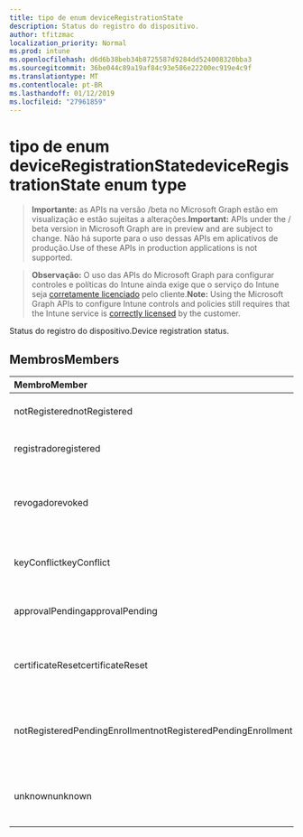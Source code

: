 ```yaml
---
title: tipo de enum deviceRegistrationState
description: Status do registro do dispositivo.
author: tfitzmac
localization_priority: Normal
ms.prod: intune
ms.openlocfilehash: d6d6b38beb34b8725587d9284dd524008320bba3
ms.sourcegitcommit: 36be044c89a19af84c93e586e22200ec919e4c9f
ms.translationtype: MT
ms.contentlocale: pt-BR
ms.lasthandoff: 01/12/2019
ms.locfileid: "27961859"
---
```

# <a name="deviceregistrationstate-enum-type"></a><span data-ttu-id="c33d6-103">tipo de enum deviceRegistrationState</span><span class="sxs-lookup"><span data-stu-id="c33d6-103">deviceRegistrationState enum type</span></span>

> <span data-ttu-id="c33d6-104">**Importante:** as APIs na versão /beta no Microsoft Graph estão em visualização e estão sujeitas a alterações.</span><span class="sxs-lookup"><span data-stu-id="c33d6-104">**Important:** APIs under the / beta version in Microsoft Graph are in preview and are subject to change.</span></span> <span data-ttu-id="c33d6-105">Não há suporte para o uso dessas APIs em aplicativos de produção.</span><span class="sxs-lookup"><span data-stu-id="c33d6-105">Use of these APIs in production applications is not supported.</span></span>

> <span data-ttu-id="c33d6-106">**Observação:** O uso das APIs do Microsoft Graph para configurar controles e políticas do Intune ainda exige que o serviço do Intune seja [corretamente licenciado](https://go.microsoft.com/fwlink/?linkid=839381) pelo cliente.</span><span class="sxs-lookup"><span data-stu-id="c33d6-106">**Note:** Using the Microsoft Graph APIs to configure Intune controls and policies still requires that the Intune service is [correctly licensed](https://go.microsoft.com/fwlink/?linkid=839381) by the customer.</span></span>

<span data-ttu-id="c33d6-107">Status do registro do dispositivo.</span><span class="sxs-lookup"><span data-stu-id="c33d6-107">Device registration status.</span></span>
## <a name="members"></a><span data-ttu-id="c33d6-108">Membros</span><span class="sxs-lookup"><span data-stu-id="c33d6-108">Members</span></span>
|<span data-ttu-id="c33d6-109">Membro</span><span class="sxs-lookup"><span data-stu-id="c33d6-109">Member</span></span>|<span data-ttu-id="c33d6-110">Valor</span><span class="sxs-lookup"><span data-stu-id="c33d6-110">Value</span></span>|<span data-ttu-id="c33d6-111">Descrição</span><span class="sxs-lookup"><span data-stu-id="c33d6-111">Description</span></span>|
|:---|:---|:---|
|<span data-ttu-id="c33d6-112">notRegistered</span><span class="sxs-lookup"><span data-stu-id="c33d6-112">notRegistered</span></span>|<span data-ttu-id="c33d6-113">0</span><span class="sxs-lookup"><span data-stu-id="c33d6-113">0</span></span>|<span data-ttu-id="c33d6-114">O dispositivo não está registrado.</span><span class="sxs-lookup"><span data-stu-id="c33d6-114">The device is not registered.</span></span>|
|<span data-ttu-id="c33d6-115">registrado</span><span class="sxs-lookup"><span data-stu-id="c33d6-115">registered</span></span>|<span data-ttu-id="c33d6-116">2</span><span class="sxs-lookup"><span data-stu-id="c33d6-116">2</span></span>|<span data-ttu-id="c33d6-117">O dispositivo está registrado.</span><span class="sxs-lookup"><span data-stu-id="c33d6-117">The device is registered.</span></span>|
|<span data-ttu-id="c33d6-118">revogado</span><span class="sxs-lookup"><span data-stu-id="c33d6-118">revoked</span></span>|<span data-ttu-id="c33d6-119">3</span><span class="sxs-lookup"><span data-stu-id="c33d6-119">3</span></span>|<span data-ttu-id="c33d6-120">O dispositivo foi bloqueado, apagado ou desativado.</span><span class="sxs-lookup"><span data-stu-id="c33d6-120">The device has been blocked, wiped or retired.</span></span>|
|<span data-ttu-id="c33d6-121">keyConflict</span><span class="sxs-lookup"><span data-stu-id="c33d6-121">keyConflict</span></span>|<span data-ttu-id="c33d6-122">4</span><span class="sxs-lookup"><span data-stu-id="c33d6-122">4</span></span>|<span data-ttu-id="c33d6-123">O dispositivo tem um conflito de chave.</span><span class="sxs-lookup"><span data-stu-id="c33d6-123">The device has a key conflict.</span></span>|
|<span data-ttu-id="c33d6-124">approvalPending</span><span class="sxs-lookup"><span data-stu-id="c33d6-124">approvalPending</span></span>|<span data-ttu-id="c33d6-125">5</span><span class="sxs-lookup"><span data-stu-id="c33d6-125">5</span></span>|<span data-ttu-id="c33d6-126">O dispositivo está aguardando aprovação.</span><span class="sxs-lookup"><span data-stu-id="c33d6-126">The device is pending approval.</span></span>|
|<span data-ttu-id="c33d6-127">certificateReset</span><span class="sxs-lookup"><span data-stu-id="c33d6-127">certificateReset</span></span>|<span data-ttu-id="c33d6-128">6</span><span class="sxs-lookup"><span data-stu-id="c33d6-128">6</span></span>|<span data-ttu-id="c33d6-129">O certificado do dispositivo foi redefinido.</span><span class="sxs-lookup"><span data-stu-id="c33d6-129">The device certificate has been reset.</span></span>|
|<span data-ttu-id="c33d6-130">notRegisteredPendingEnrollment</span><span class="sxs-lookup"><span data-stu-id="c33d6-130">notRegisteredPendingEnrollment</span></span>|<span data-ttu-id="c33d6-131">7</span><span class="sxs-lookup"><span data-stu-id="c33d6-131">7</span></span>|<span data-ttu-id="c33d6-132">O dispositivo não está registrado e pendentes de inscrição.</span><span class="sxs-lookup"><span data-stu-id="c33d6-132">The device is not registered and pending enrollment.</span></span>|
|<span data-ttu-id="c33d6-133">unknown</span><span class="sxs-lookup"><span data-stu-id="c33d6-133">unknown</span></span>|<span data-ttu-id="c33d6-134">8</span><span class="sxs-lookup"><span data-stu-id="c33d6-134">8</span></span>|<span data-ttu-id="c33d6-135">O status do registro de dispositivo é desconhecido.</span><span class="sxs-lookup"><span data-stu-id="c33d6-135">The device registration status is unknown.</span></span>|





